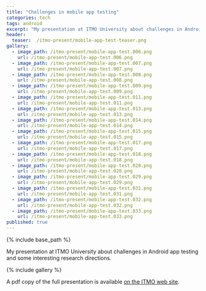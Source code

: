 ```yaml
---
title: "Challenges in mobile app testing"
categories: tech
tags: android
excerpt: "My presentation at ITMO University about challenges in Android app testing and some interesting research directions."
header:
  teaser:  /itmo-present/mobile-app-test-teaser.png
gallery:
  - image_path: /itmo-present/mobile-app-test.006.png
    url: /itmo-present/mobile-app-test.006.png
  - image_path: /itmo-present/mobile-app-test.007.png
    url: /itmo-present/mobile-app-test.007.png
  - image_path: /itmo-present/mobile-app-test.008.png
    url: /itmo-present/mobile-app-test.008.png
  - image_path: /itmo-present/mobile-app-test.009.png
    url: /itmo-present/mobile-app-test.009.png
  - image_path: /itmo-present/mobile-app-test.011.png
    url: /itmo-present/mobile-app-test.011.png
  - image_path: /itmo-present/mobile-app-test.013.png
    url: /itmo-present/mobile-app-test.013.png
  - image_path: /itmo-present/mobile-app-test.014.png
    url: /itmo-present/mobile-app-test.014.png
  - image_path: /itmo-present/mobile-app-test.015.png
    url: /itmo-present/mobile-app-test.015.png
  - image_path: /itmo-present/mobile-app-test.017.png
    url: /itmo-present/mobile-app-test.017.png
  - image_path: /itmo-present/mobile-app-test.018.png
    url: /itmo-present/mobile-app-test.018.png
  - image_path: /itmo-present/mobile-app-test.028.png
    url: /itmo-present/mobile-app-test.028.png
  - image_path: /itmo-present/mobile-app-test.029.png
    url: /itmo-present/mobile-app-test.029.png
  - image_path: /itmo-present/mobile-app-test.031.png
    url: /itmo-present/mobile-app-test.031.png
  - image_path: /itmo-present/mobile-app-test.032.png
    url: /itmo-present/mobile-app-test.032.png
  - image_path: /itmo-present/mobile-app-test.033.png
    url: /itmo-present/mobile-app-test.033.png
published: true
--- 
```


{% include base_path %}


My presentation at ITMO University about challenges in Android app testing and some interesting research directions.


{% include gallery  %}


A pdf copy of the full presentation is available [on the ITMO web site](http://is.ifmo.ru/present/ITMO_Rubinov_slides.pdf).



